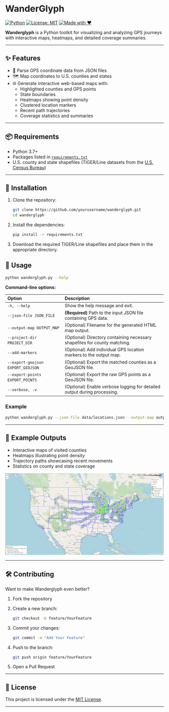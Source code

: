 # WanderGlyph

[![Python](https://img.shields.io/badge/Python-3.7%2B-blue.svg)](https://www.python.org/)
[![License: MIT](https://img.shields.io/badge/License-MIT-yellow.svg)](./LICENSE)
[![Made with ❤️](https://img.shields.io/badge/Made%20with-%E2%9D%A4-red.svg)](#)

**Wanderglyph** is a Python toolkit for visualizing and analyzing GPS journeys with interactive maps, heatmaps, and detailed coverage summaries.

---

## ✨ Features

- 📍 Parse GPS coordinate data from JSON files
- 🗺️ Map coordinates to U.S. counties and states
- 🌐 Generate interactive web-based maps with:
  - Highlighted counties and GPS points
  - State boundaries
  - Heatmaps showing point density
  - Clustered location markers
  - Recent path trajectories
  - Coverage statistics and summaries

---

## 📦 Requirements

- Python 3.7+
- Packages listed in [`requirements.txt`](./requirements.txt)
- U.S. county and state shapefiles (TIGER/Line datasets from the [U.S. Census Bureau](https://www.census.gov/geographies/mapping-files/time-series/geo/tiger-line-file.html))

---

## 🚀 Installation

1. Clone the repository:
   ```bash
   git clone https://github.com/yourusername/wanderglyph.git
   cd wanderglyph
2. Install the dependencies:
   ```bash
   pip install -r requirements.txt
3. Download the required TIGER/Line shapefiles and place them in the appropriate directory.


## 📖 Usage

```bash
python wanderglyph.py --help
```

**Command-line options:**

| Option | Description |
|:------|:------------|
| `-h, --help` | Show the help message and exit. |
| `--json-file JSON_FILE` | **(Required)** Path to the input JSON file containing GPS data. |
| `--output-map OUTPUT_MAP` | (Optional) Filename for the generated HTML map output. |
| `--project-dir PROJECT_DIR` | (Optional) Directory containing necessary shapefiles for county matching. |
| `--add-markers` | (Optional) Add individual GPS location markers to the output map. |
| `--export-geojson EXPORT_GEOJSON` | (Optional) Export the matched counties as a GeoJSON file. |
| `--export-points EXPORT_POINTS` | (Optional) Export the raw GPS points as a GeoJSON file. |
| `--verbose, -v` | (Optional) Enable verbose logging for detailed output during processing. |

### Example

```bash
python wanderglyph.py --json-file data/locations.json --output-map output/map.html --project-dir shapefiles/ --add-markers --verbose
```


---

## 📍 Example Outputs

- Interactive maps of visited counties
- Heatmaps illustrating point density
- Trajectory paths showcasing recent movements
- Statistics on county and state coverage

![usage](png/usage.png)


---

## 🛠️ Contributing

Want to make Wanderglyph even better?

1. Fork the repository
2. Create a new branch:

    ```bash
    git checkout -b feature/YourFeature
    ```

3. Commit your changes:

    ```bash
    git commit -m "Add Your Feature"
    ```

4. Push to the branch:

    ```bash
    git push origin feature/YourFeature
    ```

5. Open a Pull Request

---

## 📄 License

This project is licensed under the [MIT License](./LICENSE).

---


